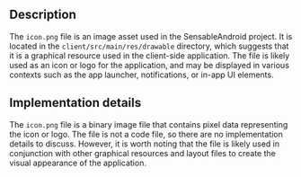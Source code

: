 ## Description

The `icon.png` file is an image asset used in the SensableAndroid project. It is located in the `client/src/main/res/drawable` directory, which suggests that it is a graphical resource used in the client-side application. The file is likely used as an icon or logo for the application, and may be displayed in various contexts such as the app launcher, notifications, or in-app UI elements.


## Implementation details

The `icon.png` file is a binary image file that contains pixel data representing the icon or logo. The file is not a code file, so there are no implementation details to discuss. However, it is worth noting that the file is likely used in conjunction with other graphical resources and layout files to create the visual appearance of the application.



